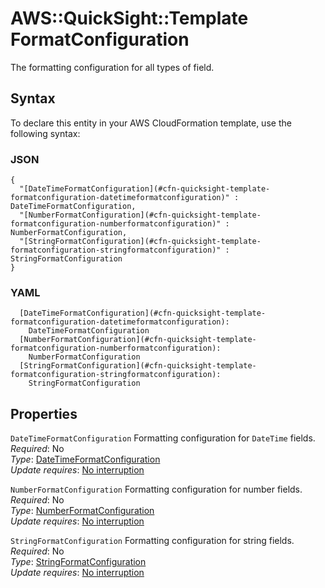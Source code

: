 # AWS::QuickSight::Template FormatConfiguration<a name="aws-properties-quicksight-template-formatconfiguration"></a>

The formatting configuration for all types of field\.

## Syntax<a name="aws-properties-quicksight-template-formatconfiguration-syntax"></a>

To declare this entity in your AWS CloudFormation template, use the following syntax:

### JSON<a name="aws-properties-quicksight-template-formatconfiguration-syntax.json"></a>

```
{
  "[DateTimeFormatConfiguration](#cfn-quicksight-template-formatconfiguration-datetimeformatconfiguration)" : DateTimeFormatConfiguration,
  "[NumberFormatConfiguration](#cfn-quicksight-template-formatconfiguration-numberformatconfiguration)" : NumberFormatConfiguration,
  "[StringFormatConfiguration](#cfn-quicksight-template-formatconfiguration-stringformatconfiguration)" : StringFormatConfiguration
}
```

### YAML<a name="aws-properties-quicksight-template-formatconfiguration-syntax.yaml"></a>

```
  [DateTimeFormatConfiguration](#cfn-quicksight-template-formatconfiguration-datetimeformatconfiguration):
    DateTimeFormatConfiguration
  [NumberFormatConfiguration](#cfn-quicksight-template-formatconfiguration-numberformatconfiguration):
    NumberFormatConfiguration
  [StringFormatConfiguration](#cfn-quicksight-template-formatconfiguration-stringformatconfiguration):
    StringFormatConfiguration
```

## Properties<a name="aws-properties-quicksight-template-formatconfiguration-properties"></a>

`DateTimeFormatConfiguration` <a name="cfn-quicksight-template-formatconfiguration-datetimeformatconfiguration"></a>
Formatting configuration for `DateTime` fields\.  
_Required_: No  
_Type_: [DateTimeFormatConfiguration](aws-properties-quicksight-template-datetimeformatconfiguration.md)  
_Update requires_: [No interruption](https://docs.aws.amazon.com/AWSCloudFormation/latest/UserGuide/using-cfn-updating-stacks-update-behaviors.html#update-no-interrupt)

`NumberFormatConfiguration` <a name="cfn-quicksight-template-formatconfiguration-numberformatconfiguration"></a>
Formatting configuration for number fields\.  
_Required_: No  
_Type_: [NumberFormatConfiguration](aws-properties-quicksight-template-numberformatconfiguration.md)  
_Update requires_: [No interruption](https://docs.aws.amazon.com/AWSCloudFormation/latest/UserGuide/using-cfn-updating-stacks-update-behaviors.html#update-no-interrupt)

`StringFormatConfiguration` <a name="cfn-quicksight-template-formatconfiguration-stringformatconfiguration"></a>
Formatting configuration for string fields\.  
_Required_: No  
_Type_: [StringFormatConfiguration](aws-properties-quicksight-template-stringformatconfiguration.md)  
_Update requires_: [No interruption](https://docs.aws.amazon.com/AWSCloudFormation/latest/UserGuide/using-cfn-updating-stacks-update-behaviors.html#update-no-interrupt)
